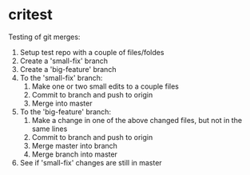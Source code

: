 critest
========

Testing of git merges:

1. Setup test repo with a couple of files/foldes
1. Create a 'small-fix' branch
1. Create a 'big-feature' branch
1. To the 'small-fix' branch: 
	1. Make one or two small edits to a couple files
	1. Commit to branch and push to origin
	1. Merge into master
1. To the 'big-feature' branch:
	1. Make a change in one of the above changed files, but not in the same lines
	1. Commit to branch and push to origin
	1. Merge master into branch
	1. Merge branch into master
1. See if 'small-fix' changes are still in master
